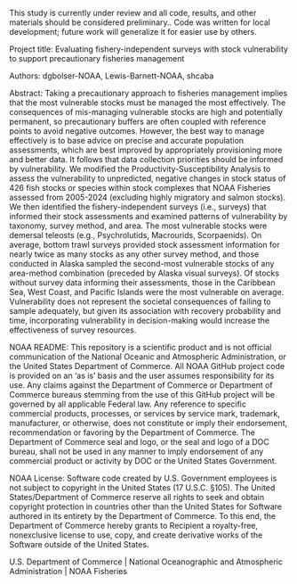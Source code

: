 This study is currently under review and all code, results, and other materials should be considered preliminary.. Code was written for local development; future work will generalize it for easier use by others. 

Project title: Evaluating fishery-independent surveys with stock vulnerability to support precautionary fisheries management

Authors: dgbolser-NOAA, Lewis-Barnett-NOAA, shcaba

Abstract:
Taking a precautionary approach to fisheries management implies that the most vulnerable stocks must be managed the most effectively. The consequences of mis-managing vulnerable stocks are high and potentially permanent, so precautionary buffers are often coupled with reference points to avoid negative outcomes. However, the best way to manage effectively is to base advice on precise and accurate population assessments, which are best improved by appropriately provisioning more and better data. It follows that data collection priorities should be informed by vulnerability. We modified the Productivity-Susceptibility Analysis to assess the vulnerability to unpredicted, negative changes in stock status of 426 fish stocks or species within stock complexes that NOAA Fisheries assessed from 2005-2024 (excluding highly migratory and salmon stocks). We then identified the fishery-independent surveys (i.e., surveys) that informed their stock assessments and examined patterns of vulnerability by taxonomy, survey method, and area. The most vulnerable stocks were demersal teleosts (e.g., Psychrolutids, Macrourids, Scorpaenids). On average, bottom trawl surveys provided stock assessment information for nearly twice as many stocks as any other survey method, and those conducted in Alaska sampled the second-most vulnerable stocks of any area-method combination (preceded by Alaska visual surveys). Of stocks without survey data informing their assessments, those in the Caribbean Sea, West Coast, and Pacific Islands were the most vulnerable on average. Vulnerability does not represent the societal consequences of failing to sample adequately, but given its association with recovery probability and time, incorporating vulnerability in decision-making would increase the effectiveness of survey resources.

NOAA README:
This repository is a scientific product and is not official communication of the National Oceanic and Atmospheric Administration, or the United States Department of Commerce. All NOAA GitHub project code is provided on an ‘as is’ basis and the user assumes responsibility for its use. Any claims against the Department of Commerce or Department of Commerce bureaus stemming from the use of this GitHub project will be governed by all applicable Federal law. Any reference to specific commercial products, processes, or services by service mark, trademark, manufacturer, or otherwise, does not constitute or imply their endorsement, recommendation or favoring by the Department of Commerce. The Department of Commerce seal and logo, or the seal and logo of a DOC bureau, shall not be used in any manner to imply endorsement of any commercial product or activity by DOC or the United States Government.

NOAA License:
Software code created by U.S. Government employees is not subject to copyright in the United States (17 U.S.C. §105). The United States/Department of Commerce reserve all rights to seek and obtain copyright protection in countries other than the United States for Software authored in its entirety by the Department of Commerce. To this end, the Department of Commerce hereby grants to Recipient a royalty-free, nonexclusive license to use, copy, and create derivative works of the Software outside of the United States.

U.S. Department of Commerce | National Oceanographic and Atmospheric Administration | NOAA Fisheries
